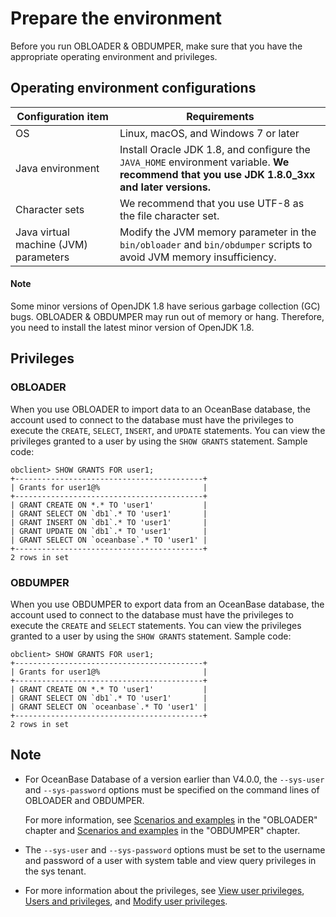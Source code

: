 # Prepare the environment

Before you run OBLOADER & OBDUMPER, make sure that you have the appropriate operating environment and privileges.

## Operating environment configurations

| **Configuration item** | **Requirements** |
|---------|--------------------------------------------------------------|
| OS | Linux, macOS, and Windows 7 or later  |
| Java environment | Install Oracle JDK 1.8, and configure the `JAVA_HOME` environment variable.  **We recommend that you use JDK 1.8.0_3xx and later versions.**  |
| Character sets | We recommend that you use UTF-8 as the file character set.  |
| Java virtual machine (JVM) parameters | Modify the JVM memory parameter in the `bin/obloader` and `bin/obdumper` scripts to avoid JVM memory insufficiency.  |

  <main id="notice" type='explain'>
    <h4>Note</h4>
    <p>Some minor versions of OpenJDK 1.8 have serious garbage collection (GC) bugs. OBLOADER &amp; OBDUMPER may run out of memory or hang. Therefore, you need to install the latest minor version of OpenJDK 1.8. </p>
  </main>

## Privileges

### OBLOADER

When you use OBLOADER to import data to an OceanBase database, the account used to connect to the database must have the privileges to execute the `CREATE`, `SELECT`, `INSERT`, and `UPDATE` statements. You can view the privileges granted to a user by using the `SHOW GRANTS` statement. Sample code:

```shell
obclient> SHOW GRANTS FOR user1;
+------------------------------------------+
| Grants for user1@%                       |
+------------------------------------------+
| GRANT CREATE ON *.* TO 'user1'           |
| GRANT SELECT ON `db1`.* TO 'user1'       |
| GRANT INSERT ON `db1`.* TO 'user1'       |
| GRANT UPDATE ON `db1`.* TO 'user1'       |
| GRANT SELECT ON `oceanbase`.* TO 'user1' |
+------------------------------------------+
2 rows in set
```

### OBDUMPER

When you use OBDUMPER to export data from an OceanBase database, the account used to connect to the database must have the privileges to execute the `CREATE` and `SELECT` statements. You can view the privileges granted to a user by using the `SHOW GRANTS` statement. Sample code:

```shell
obclient> SHOW GRANTS FOR user1;
+------------------------------------------+
| Grants for user1@%                       |
+------------------------------------------+
| GRANT CREATE ON *.* TO 'user1'           |
| GRANT SELECT ON `db1`.* TO 'user1'       |
| GRANT SELECT ON `oceanbase`.* TO 'user1' |
+------------------------------------------+
2 rows in set
```

## Note

- For OceanBase Database of a version earlier than V4.0.0, the `--sys-user` and `--sys-password` options must be specified on the command lines of OBLOADER and OBDUMPER.

   For more information, see [Scenarios and examples](../5.OBLOADER/6.obloader-scenarios.md) in the "OBLOADER" chapter and [Scenarios and examples](../6.OBDUMPER/6.obdumper-scenarios.md) in the "OBDUMPER" chapter.

- The <code>--sys-user</code> and <code>--sys-password</code> options must be set to the username and password of a user with system table and view query privileges in the sys tenant.

- For more information about the privileges, see <a href="https://www.oceanbase.com/docs/enterprise-oceanbase-database-cn-10000000000368683#%E7%9B%B8%E5%85%B3%E9%98%85%E8%AF%BB">View user privileges</a>, <a href="https://www.oceanbase.com/docs/enterprise-oceanbase-database-cn-10000000000887411">Users and privileges</a>, and <a href="https://www.oceanbase.com/docs/enterprise-oceanbase-database-cn-10000000000887419">Modify user privileges</a>.